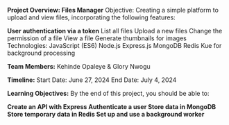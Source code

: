 **Project Overview: Files Manager**
Objective:
Creating a simple platform to upload and view files, incorporating the following features:

**User authentication via a token**
List all files
Upload a new files
Change the permission of a file
View a file
Generate thumbnails for images
Technologies:
JavaScript (ES6)
Node.js
Express.js
MongoDB
Redis
Kue for background processing

**Team Members:**
Kehinde Opaleye &
Glory Nwogu

**Timeline:**
Start Date: June 27, 2024
End Date: July 4, 2024

**Learning Objectives:**
By the end of this project, you should be able to:

**Create an API with Express
Authenticate a user
Store data in MongoDB
Store temporary data in Redis
Set up and use a background worker**
